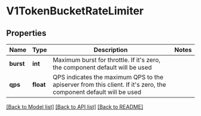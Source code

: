 # V1TokenBucketRateLimiter

## Properties
Name | Type | Description | Notes
------------ | ------------- | ------------- | -------------
**burst** | **int** | Maximum burst for throttle. If it&#39;s zero, the component default will be used | 
**qps** | **float** | QPS indicates the maximum QPS to the apiserver from this client. If it&#39;s zero, the component default will be used | 

[[Back to Model list]](../README.md#documentation-for-models) [[Back to API list]](../README.md#documentation-for-api-endpoints) [[Back to README]](../README.md)


